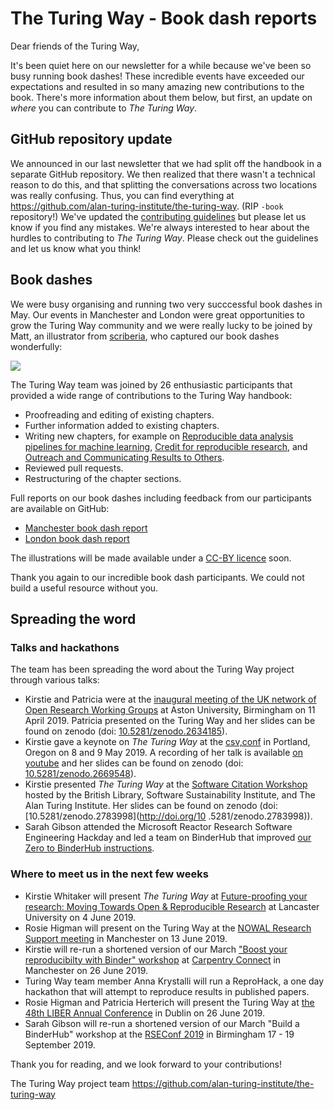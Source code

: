 # The Turing Way -  Book dash reports

Dear friends of the Turing Way,

It's been quiet here on our newsletter for a while because we've been so busy running book dashes!
These incredible events have exceeded our expectations and resulted in so many amazing new contributions to the book.
There's more information about them below, but first, an update on *where* you can contribute to *The Turing Way*.

## GitHub repository update

We announced in our last newsletter that we had split off the handbook in a separate GitHub repository.
We then realized that there wasn't a technical reason to do this, and that splitting the conversations across two locations was really confusing.
Thus, you can find everything at https://github.com/alan-turing-institute/the-turing-way.
(RIP `-book` repository!)
We've updated the [contributing guidelines](https://github.com/alan-turing-institute/the-turing-way/blob/master/CONTRIBUTING.md) but please let us know if you find any mistakes.
We're always interested to hear about the hurdles to contributing to *The Turing Way*.
Please check out the guidelines and let us know what you think!

## Book dashes 

We were busy organising and running two very succcessful book dashes in May. 
Our events in Manchester and London were great opportunities to grow the Turing Way community and we were really lucky to be joined by Matt, an illustrator from [scriberia](http://www.scriberia.co.uk), who captured our book dashes wonderfully:

![](https://pbs.twimg.com/media/D6zGuPiW4AI3m8s.jpg)

The Turing Way team was joined by 26 enthusiastic participants that provided a wide range of contributions to the Turing Way handbook:
* Proofreading and editing of existing chapters.
* Further information added to existing chapters.
* Writing new chapters, for example on [Reproducible data analysis pipelines for machine learning](https://github.com/alan-turing-institute/the-turing-way/blob/machine_learning/book/content/machine_learning/machine_learning.md), [Credit for reproducible research](https://the-turing-way.netlify.com/credit/credit.html), and [Outreach and Communicating Results to Others](https://github.com/alan-turing-institute/the-turing-way/pull/561).
* Reviewed pull requests.
* Restructuring of the chapter sections.

Full reports on our book dashes including feedback from our participants are available on GitHub:
* [Manchester book dash report](https://github.com/alan-turing-institute/the-turing-way/blob/master/workshops/book-dash/book-dash-mcr-report.md)
* [London book dash report](https://github.com/alan-turing-institute/the-turing-way/blob/master/workshops/book-dash/book-dash-ldn-report.md)

The illustrations will be made available under a [CC-BY licence](https://creativecommons.org/licenses/by/4.0) soon.

Thank you again to our incredible book dash participants.
We could not build a useful resource without you.

## Spreading the word
### Talks and hackathons
The team has been spreading the word about the Turing Way project through various talks:

* Kirstie and Patricia were at the [inaugural meeting of the UK network of Open Research Working Groups](https://sites.google.com/view/ukoswg19) at Aston University, Birmingham on 11 April 2019. Patricia presented on the Turing Way and her slides can be found on zenodo (doi: [10.5281/zenodo.2634185](http://doi.org/10.5281/zenodo.2634185)).
* Kirstie gave a keynote on *The Turing Way* at the [csv,conf](https://csvconf.com/) in Portland, Oregon on 8 and 9 May 2019. A recording of her talk is available [on youtube](https://youtu.be/wZeoZaIV0VE) and her slides can be found on zenodo (doi: [10.5281/zenodo.2669548](http://doi.org/10.5281/zenodo.2669548)).
* Kirstie presented *The Turing Way* at the [Software Citation Workshop](https://www.eventbrite.co.uk/e/software-citation-workshop-tickets-59519083180) hosted by the British Library, Software Sustainability Institute, and The Alan Turing Institute. Her slides can be found on zenodo (doi: [10.5281/zenodo.2783998](http://doi.org/10 .5281/zenodo.2783998)).
* Sarah Gibson attended the Microsoft Reactor Research Software Engineering Hackday and led a team on BinderHub that improved [our Zero to BinderHub instructions](https://github.com/alan-turing-institute/the-turing-way/blob/master/workshops/build-a-binderhub/workshop-presentations/zero-to-binderhub.md).

### Where to meet us in the next few weeks

* Kirstie Whitaker will present *The Turing Way* at [Future-proofing your research: Moving Towards Open & Reproducible Research](https://www.eventbrite.co.uk/e/future-proofing-your-research-moving-towards-open-reproducible-research-tickets-60575376582?aff=eac2) at Lancaster University on 4 June 2019.
* Rosie Higman will present on the Turing Way at the [NOWAL Research Support meeting](https://www.nowal.ac.uk/research-support-open-research-exchange-experience-university-manchester) in Manchester on 13 June 2019.
* Kirstie will re-run a shortened version of our March ["Boost your reproducibilty with Binder" workshop](https://github.com/alan-turing-institute/the-turing-way/tree/master/workshops/boost-research-reproducibility-binder) at [Carpentry Connect](https://www.software.ac.uk/ccmcr19/programme) in Manchester on 26 June 2019.
* Turing Way team member Anna Krystalli will run a ReproHack, a one day hackathon that will attempt to reproduce results in published papers.
* Rosie Higman and Patricia Herterich will present the Turing Way at [the 48th LIBER Annual Conference](https://liberconference.eu/schedule/) in Dublin on 26 June 2019.
* Sarah Gibson will re-run a shortened version of our March "Build a BinderHub" workshop at the [RSEConf 2019](https://rse.ac.uk/conf2019/) in Birmingham 17 - 19 September 2019.

Thank you for reading, and we look forward to your contributions!

The Turing Way project team
https://github.com/alan-turing-institute/the-turing-way
